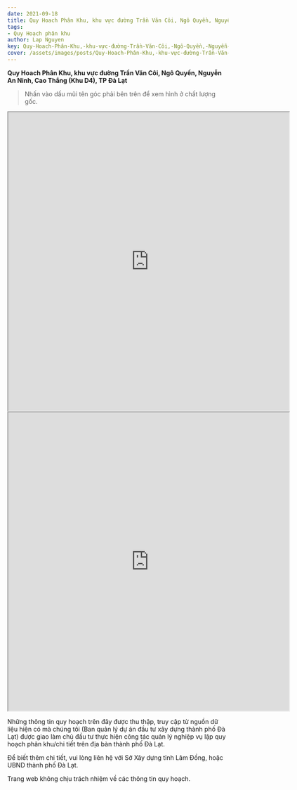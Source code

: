 ```yaml
---
date: 2021-09-18
title: Quy Hoach Phân Khu, khu vực đường Trần Văn Côi, Ngô Quyền, Nguyễn An Ninh, Cao Thắng (Khu D4), TP Đà Lạt
tags:
- Quy Hoạch phân khu
author: Lap Nguyen
key: Quy-Hoach-Phân-Khu,-khu-vực-đường-Trần-Văn-Côi,-Ngô-Quyền,-Nguyễn-An-Ninh,-Cao-Thắng-(Khu-D4)
cover: /assets/images/posts/Quy-Hoach-Phân-Khu,-khu-vực-đường-Trần-Văn-Côi,-Ngô-Quyền,-Nguyễn-An-Ninh,-Cao-Thắng-(Khu-D4).png
---
```


**Quy Hoach Phân Khu, khu vực đường Trần Văn Côi, Ngô Quyền, Nguyễn An Ninh, Cao Thắng (Khu D4), TP Đà Lạt**

> Nhấn vào dấu mũi tên góc phải bên trên để xem hình ở chất lượng gốc.

<iframe src="https://drive.google.com/file/d/1_x5xr5lYr0idBmmkVJyVuQRFro3RYLTe/preview" width="640" height="680" allow="autoplay"></iframe>
<iframe src="https://drive.google.com/file/d/1LQaFBGwuRn5Vi7kgePEPWS5Yw1_zdZd1/preview" width="640" height="680" allow="autoplay"></iframe>

Những thông tin quy hoạch trên đây được thu thập, truy cập từ nguồn dữ liệu hiện có mà chúng tôi 
(Ban quản lý dự án đầu tư xây dựng thành phố Đà Lạt) được giao làm chủ đầu tư thực hiện công tác quản lý nghiệp vụ 
lập quy hoạch phân khu/chi tiết trên địa bàn thành phố Đà Lạt.

Để biết thêm chi tiết, vui lòng liên hệ với Sở Xây dựng tỉnh Lâm Đồng, hoặc UBND thành phố Đà Lạt.

Trang web không chịu trách nhiệm về các thông tin quy hoạch.
